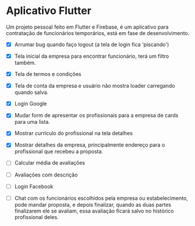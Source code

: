 # Aplicativo Flutter

Um projeto pessoal feito em Flutter e Firebase, é um aplicativo para contratação de funcionários temporários, está em fase de desenvolvimento.

- [X] Arrumar bug quando faço logout (a tela de login fica 'piscando')
- [X] Tela inicial da empresa para encontrar funcionário, terá um filtro também.
- [X] Tela de termos e condições
- [X] Tela de conta da empresa e usuário não mostra loader carregando quando salva.
- [X] Login Google
- [X] Mudar form de apresentar os profissionais para a empresa de cards para uma lista.
- [X] Mostrar currículo do profissional na tela detalhes
- [X] Mostrar detalhes da empresa, principalmente endereço para o profissional que recebeu a proposta.
- [ ] Calcular média de avaliações
- [ ] Avaliações com descrição
- [ ] Login Facebook
- [ ] Chat com os funcionários escolhidos pela empresa ou estabelecimento, pode mandar proposta, e depois finalizar, quando as duas partes finalizarem ele se avaliam, essa avaliação ficará salvo no histórico profissional deles.

